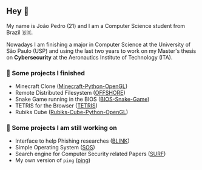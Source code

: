 ## Hey 👋

My name is João Pedro (21) and I am a Computer Science student from Brazil 🇧🇷.

Nowadays I am finishing a major in Computer Science at the University of São Paulo (USP) and using the last two years to work on my Master's thesis on **Cybersecurity** at the Aeronautics Institute of Technology (ITA).

### 📎 Some projects I finished
- Minecraft Clone ([Minecraft-Python-OpenGL](https://github.com/joaofavoretti/Minecraft-Python-OpenGL))
- Remote Distributed Filesystem ([OFFSHORE](https://github.com/joaofavoretti/OFFSHORE))
- Snake Game running in the BIOS ([BIOS-Snake-Game](https://github.com/joaofavoretti/BIOS-Snake-Game))
- TETRIS for the Browser ([TETRIS](https://github.com/joaofavoretti/TETRIS))
- Rubiks Cube ([Rubiks-Cube-Python-OpenGL](https://github.com/joaofavoretti/Rubiks-Cube-Python-OpenGL))

### 🔭 Some projects I am still working on
- Interface to help Phishing researches ([BLINK](https://github.com/joaofavoretti/BLINK))
- Simple Operating System ([SOS](https://github.com/joaofavoretti/SOS))
- Search engine for Computer Security related Papers ([SURF](https://github.com/joaofavoretti/SURF))
- My own version of `ping` ([ping](https://github.com/joaofavoretti/ping))

<!--

Here are some ideas to get you started:

- 🔭 I’m currently working on ...
- 🌱 I’m currently learning ...
- 👯 I’m looking to collaborate on ...
- 🤔 I’m looking for help with ...
- 💬 Ask me about ...
- 📫 How to reach me: ...
- 😄 Pronouns: ...
- ⚡ Fun fact: ...
-->
